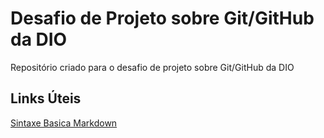 # Desafio de Projeto sobre Git/GitHub da DIO
Repositório criado para o desafio de projeto sobre Git/GitHub da DIO

## Links Úteis
[Sintaxe Basica Markdown](https://www.markdownguide.org/basic-syntax/)
